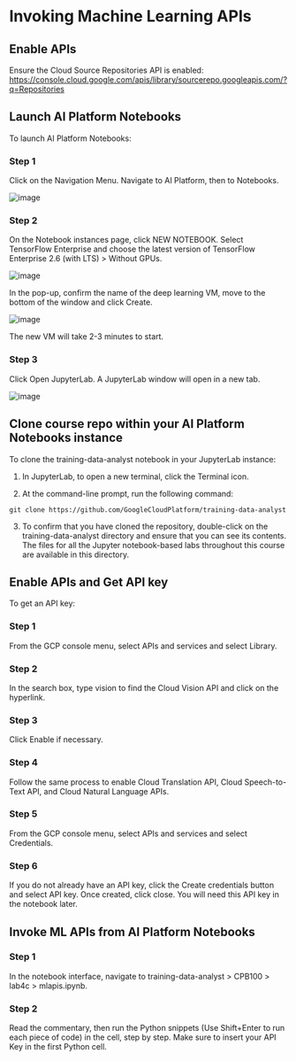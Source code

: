 # Invoking Machine Learning APIs

## Enable APIs
Ensure the Cloud Source Repositories API is enabled: https://console.cloud.google.com/apis/library/sourcerepo.googleapis.com/?q=Repositories

## Launch AI Platform Notebooks
To launch AI Platform Notebooks:

### Step 1

Click on the Navigation Menu. Navigate to AI Platform, then to Notebooks.

![image](https://user-images.githubusercontent.com/1645304/142776109-d574d94a-b2f4-462c-a1de-0cc7cea3598d.png)


### Step 2

On the Notebook instances page, click NEW NOTEBOOK. Select TensorFlow Enterprise and choose the latest version of TensorFlow Enterprise 2.6 (with LTS) > Without GPUs.

![image](https://user-images.githubusercontent.com/1645304/142776117-40deb929-036b-427c-890a-eddb41784a88.png)

In the pop-up, confirm the name of the deep learning VM, move to the bottom of the window and click Create.

![image](https://user-images.githubusercontent.com/1645304/142776153-cca6207a-c4e0-4d2b-9d35-c8b9e0348c37.png)

The new VM will take 2-3 minutes to start.

### Step 3

Click Open JupyterLab. A JupyterLab window will open in a new tab.

![image](https://user-images.githubusercontent.com/1645304/142776160-8c8b70f1-b064-4b5a-9b38-a8b9d2666676.png)

## Clone course repo within your AI Platform Notebooks instance
To clone the training-data-analyst notebook in your JupyterLab instance:

1. In JupyterLab, to open a new terminal, click the Terminal icon.

2. At the command-line prompt, run the following command:
```
git clone https://github.com/GoogleCloudPlatform/training-data-analyst
```

3. To confirm that you have cloned the repository, double-click on the training-data-analyst directory and ensure that you can see its contents. The files for all the Jupyter notebook-based labs throughout this course are available in this directory.

## Enable APIs and Get API key
To get an API key:

### Step 1

From the GCP console menu, select APIs and services and select Library.

### Step 2

In the search box, type vision to find the Cloud Vision API and click on the hyperlink.

### Step 3

Click Enable if necessary.

### Step 4

Follow the same process to enable Cloud Translation API, Cloud Speech-to-Text API, and Cloud Natural Language APIs.

### Step 5

From the GCP console menu, select APIs and services and select Credentials.

### Step 6

If you do not already have an API key, click the Create credentials button and select API key. Once created, click close. You will need this API key in the notebook later.

## Invoke ML APIs from AI Platform Notebooks
### Step 1

In the notebook interface, navigate to training-data-analyst > CPB100 > lab4c > mlapis.ipynb.

### Step 2

Read the commentary, then run the Python snippets (Use Shift+Enter to run each piece of code) in the cell, step by step. Make sure to insert your API Key in the first Python cell.

